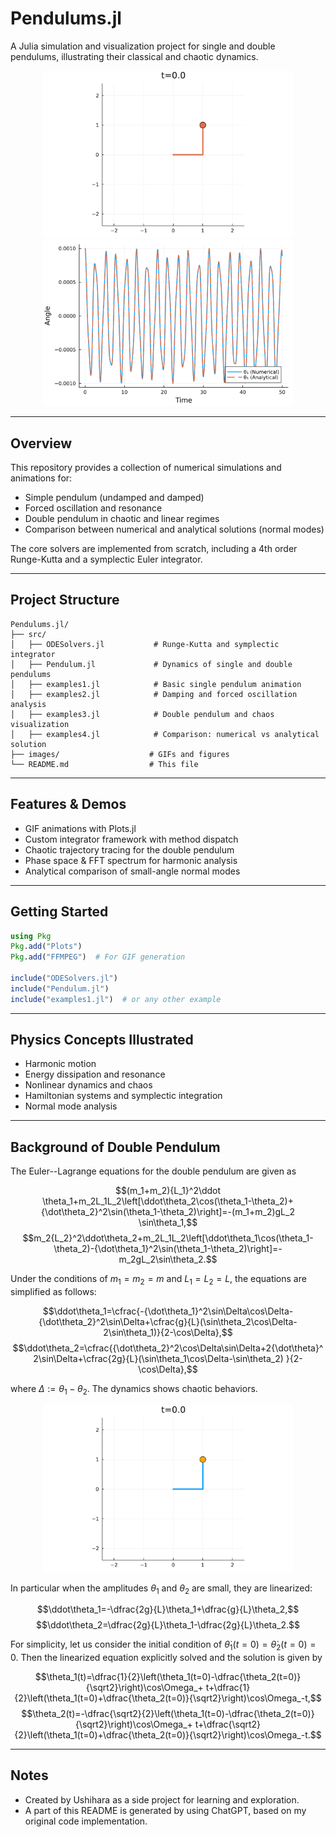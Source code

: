 # Pendulums.jl

A Julia simulation and visualization project for single and double pendulums, illustrating their classical and chaotic dynamics.

<p align="center">
  <img src="/images/double_pendulum_initial_condition.gif" alt="Double pendulums" width="400"/>
  <img src="/images/double_pendulum.linear_approximation1.png" alt="Comparison with linear approximation" width="400"/>
</p>


---

## Overview

This repository provides a collection of numerical simulations and animations for:

- Simple pendulum (undamped and damped)
- Forced oscillation and resonance
- Double pendulum in chaotic and linear regimes
- Comparison between numerical and analytical solutions (normal modes)

The core solvers are implemented from scratch, including a 4th order Runge-Kutta and a symplectic Euler integrator.

---

## Project Structure

```
Pendulums.jl/
├── src/
│   ├── ODESolvers.jl           # Runge-Kutta and symplectic integrator
│   ├── Pendulum.jl             # Dynamics of single and double pendulums
│   ├── examples1.jl            # Basic single pendulum animation
│   ├── examples2.jl            # Damping and forced oscillation analysis
│   ├── examples3.jl            # Double pendulum and chaos visualization
│   ├── examples4.jl            # Comparison: numerical vs analytical solution
├── images/                    # GIFs and figures
└── README.md                  # This file
```

---

## Features & Demos

- GIF animations with Plots.jl
- Custom integrator framework with method dispatch
- Chaotic trajectory tracing for the double pendulum
- Phase space & FFT spectrum for harmonic analysis
- Analytical comparison of small-angle normal modes

---

## Getting Started

```julia
using Pkg
Pkg.add("Plots")
Pkg.add("FFMPEG")  # For GIF generation

include("ODESolvers.jl")
include("Pendulum.jl")
include("examples1.jl")  # or any other example
```

---

## Physics Concepts Illustrated

- Harmonic motion
- Energy dissipation and resonance
- Nonlinear dynamics and chaos
- Hamiltonian systems and symplectic integration
- Normal mode analysis

---

## Background of Double Pendulum

The Euler--Lagrange equations for the double pendulum are given as

$$(m_1+m_2){L_1}^2\ddot \theta_1+m_2L_1L_2\left[\ddot\theta_2\cos(\theta_1-\theta_2)+{\dot\theta_2}^2\sin(\theta_1-\theta_2)\right]=-(m_1+m_2)gL_2 \sin\theta_1,$$
$$m_2{L_2}^2\ddot\theta_2+m_2L_1L_2\left[\ddot\theta_1\cos(\theta_1-\theta_2)-{\dot\theta_1}^2\sin(\theta_1-\theta_2)\right]=-m_2gL_2\sin\theta_2.$$

Under the conditions of $m_1=m_2=m$ and $L_1=L_2=L$, the equations are simplified as follows:

$$\ddot\theta_1=\cfrac{-{\dot\theta_1}^2\sin\Delta\cos\Delta-{\dot\theta_2}^2\sin\Delta+\cfrac{g}{L}(\sin\theta_2\cos\Delta-2\sin\theta_1)}{2-\cos\Delta},$$
$$\ddot\theta_2=\cfrac{{\dot\theta_2}^2\cos\Delta\sin\Delta+2{\dot\theta}^2\sin\Delta+\cfrac{2g}{L}(\sin\theta_1\cos\Delta-\sin\theta_2)
}{2-\cos\Delta},$$

where $\Delta:=\theta_1-\theta_2$. The dynamics shows chaotic behaviors.

<p align="center">
  <img src="/images/double_pendulum_trace.gif" alt="Double pendulums with trace" width="400"/>
</p>

In particular when the amplitudes $\theta_1$ and $\theta_2$ are small, they are linearized:

$$\ddot\theta_1=-\dfrac{2g}{L}\theta_1+\dfrac{g}{L}\theta_2,$$
$$\ddot\theta_2=\dfrac{2g}{L}\theta_1-\dfrac{2g}{L}\theta_2.$$

For simplicity, let us consider the initial condition of $\dot\theta_1(t=0)=\dot\theta_2(t=0)=0$. Then the linearized equation explicitly solved and the solution is given by

$$\theta_1(t)=\dfrac{1}{2}\left(\theta_1(t=0)-\dfrac{\theta_2(t=0)}{\sqrt2}\right)\cos\Omega_+ t+\dfrac{1}{2}\left(\theta_1(t=0)+\dfrac{\theta_2(t=0)}{\sqrt2}\right)\cos\Omega_-t,$$
$$\theta_2(t)=-\dfrac{\sqrt2}{2}\left(\theta_1(t=0)-\dfrac{\theta_2(t=0)}{\sqrt2}\right)\cos\Omega_+ t+\dfrac{\sqrt2}{2}\left(\theta_1(t=0)+\dfrac{\theta_2(t=0)}{\sqrt2}\right)\cos\Omega_-t.$$


---

## Notes

- Created by Ushihara as a side project for learning and exploration.
- A part of this README is generated by using ChatGPT, based on my original code implementation.
